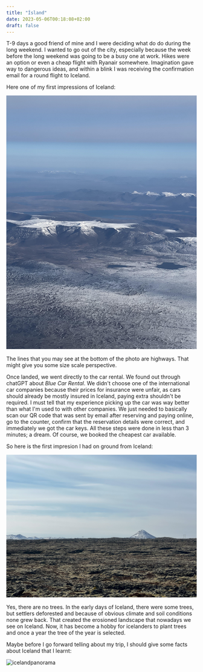 ```yaml
---
title: "Ísland"
date: 2023-05-06T00:18:08+02:00
draft: false
---
```


T-9 days a good friend of mine and I were deciding what do do during the long weekend. I wanted to go out of the city, especially because the week before the long weekend was going to be a busy one at work. Hikes were an option or even a cheap flight with Ryanair somewhere. Imagination gave way to dangerous ideas, and within a blink I was receiving the confirmation email for a round flight to Iceland. 

Here one of my first impressions of Iceland:

![iceland from the airplane](/pics/iceland_plane.jpg "View of Iceland from the airplane")

The lines that you may see at the bottom of the photo are highways. That might give you some size scale perspective.

Once landed, we went directly to the car rental. We found out through chatGPT about *Blue Car Rental*. We didn't choose one of the international car companies because their prices for insurance were unfair, as cars should already be mostly insured in Iceland, paying extra shouldn't be required. I must tell that my experience picking up the car was way better than what I'm used to with other companies. We just needed to basically scan our QR code that was sent by email after reserving and paying online, go to the counter, confirm that the reservation details were correct, and immediately we got the car keys. All these steps were done in less than 3 minutes; a dream. Of course, we booked the cheapest car available.

So here is the first impresion I had on ground from Iceland:

![Iceland on the ground](/pics/icelandground.jpg "Iceland on the ground")

Yes, there are no trees.
In the early days of Iceland, there were some trees, but settlers deforested and because of obvious climate and soil conditions none grew back. That created the erosioned landscape that nowadays we see on Iceland. Now, it has become a hobby for icelanders to plant trees and once a year the tree of the year is selected.

Maybe before I go forward telling about my trip, I should give some facts about Iceland that I learnt:

![icelandpanorama](/pics/icelandpanorama.jpg "Panorama at Þingvellir")